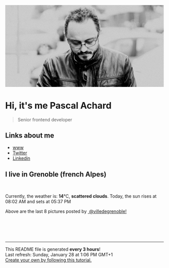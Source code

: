 ![Pascal Achard](./images/photo-pascal-achard.jpg)
# Hi, it's me Pascal Achard
> Senior frontend developer

## Links about me
- [www](https://www.pascal-achard.com)
- [Twitter](https://twitter.com/botmaster)
- [Linkedin](http://www.linkedin.com/in/pascal-achard)


## I live in Grenoble (french Alpes)
<img src="https://openweathermap.org/img/wn/03d@2x.png" alt="">

Currently, the weather is: **14**°C, **scattered clouds**.
Today, the sun rises at 08:02 AM and sets at 05:37 PM

Above are the last 8 pictures posted by <a href="https://www.instagram.com/villedegrenoble/" target="_blank"><img alt="" src="https://upload.wikimedia.org/wikipedia/commons/thumb/e/e7/Instagram_logo_2016.svg/1024px-Instagram_logo_2016.svg.png" width="20"/> @villedegrenoble!</a>

<p style="display: flex; flex-wrap: wrap; gap: 20px;">
        <img src="https://cdn1.picuki.com/hosted-by-instagram/q/0exhNuNYnjBGZDHIdN5WmL9I2Pk2GAlRNecaS7j0nyZiNxIsbHWB58ltwdev%7C%7CDlyKw1oASyLeD1i54gvU1xYZFV7P0XWQbCBSzpd76mdV4Ch0jJl%7C%7CJ5llLc8L3wdZn+p9cElOzjYMTIfQeoEH%7C%7Cbx7a8Koru5A2MGo1zRMrBC0GAG4fy3UPI7mslm3ayEv0Pxto0%7C%7CNylL9XkgKQcursrV%7C%7CndbEvL+M4Byp6JzSPkCj9ND1OHtpCa5BTB7Kzc4KD6chYTJnLM61DPOcgY+9kS2E4gDYmMhlXeq8RM1v9EPp7TzN916+N8ZkIGRT2UFAjsm8lJnl6u+liDFbV+i2loP7nr6lpyFS+QLrJ7oC+mWAfTd5XPtSpTHObwJDl5KU9iYARLfI%7C%7CfhSp0fmYMSTKhx9liW+yvpQ6Cl3kdZFBN+lzaRBrpeFOyq5r230XaHjALeplMfkZixdYx04lB75YOC7FstLF7kJusXHXLp11MdAddELObKzcuAPQ==.jpeg" alt="" width="200"/>
        <img src="https://cdn1.picuki.com/hosted-by-instagram/q/0exhNuNYnjBGZDHIdN5WmL9I2Pk2GAlRNecaS7j0nyZiNxIsbHWB58ltwdGn%7C%7CDh6Kwh9HS+LeD1i5IkuWVVRZFZ6OkzcSbeORDpS6aWYV4Cn0TBh%7C%7CZFjkbk1K3AdY3Sr8MctOzjYMTIfQeoEH%7C%7Cb2rOgR5vvwajYCuDWSM+UtzCVG%7C%7CMm0X51wm8Rm3ayEv0Pxto0%7C%7CNylL9XkgKQcursrV%7C%7CndbEvL+M4Byp6JzSPkCj9ND1OHtpCa5BTB7Kj84KD6chYTJnLNQkC%7C%7Cvf3hs33eqTIgDEHNOigO%7C%7C8RM1v9EPp7TzN916+98ZkIGRT2UFAjsm8lJhmMntxxzsbkK81Ede1zmDl6KyStx18pDmP%7C%7CmJGNnkxhTZOpzOOeN5d1IbFM3iZXDSKPqHQcdcy90aPq8bg3rhtjmzd4%7C%7Cn1RcsXDcZ1mDd.jpeg" alt="" width="200"/>
        <img src="https://cdn1.picuki.com/hosted-by-instagram/q/0exhNuNYnjBGZDHIdN5WmL9I2Pk2GAlRNucaS7j0nyZiNxIsbHWB58ltwdev%7C%7CDlyKw1oASyLeD1i54krV1RSZFV7P0XXT7WITDZW6K2aUoCl0DFj855ol7g1JHIdYX6q88QsOzjYMTIfQeoEH%7C%7Cbx7a8Koru5A2MEoyX9auctwCIPuM23TKNy2JAtrKSLl0SxptZ%7C%7CIjNLvG0jJ00m7NPfvnw1UvfPMc9g+PAnEPEzhMQ65Oftxne1FmgmeVF9OD2Um7P+nsIn3S+ucTE1pkCIdvg4f1s%7C%7CoHSallAysY5z38j3coRq5v05sqjSc20CRjFGvT06v7CYww7XWTCHxW5L7VTUlpyVda4Jl9CjAbbOcZW7gSLDbOaTQf1DVSdfUMP3VXvqOtmnI8BenL0ZC91axUSE3lDlZKDL+D8iJjgfszOdIIRncqmzwvyw2GDhxDKL%7C%7CVFusu7iWeIKjmFT8fqe4AImIX6VUJwZ.jpeg" alt="" width="200"/>
        <img src="https://cdn1.picuki.com/hosted-by-instagram/q/0exhNuNYnjBGZDHIdN5WmL9I2Pk2GAlRNecaS7j0nyZiNxIsbHWB58ltwdev%7C%7CDlyKw1oASyLeD1h7I0uU1pUZFV7PU3WQLWNTT9Q6qqaVYCg0TBl%7C%7CZVllbs2KnQfbHeq98ooOzjYMTIfQeoEH%7C%7Cbx7a8Koru5A2MEo1zRMrBC0GAG4YWbVqFKwoV966yUlEri+YU8ajtG5WR1aRhmpNPb5DwIX%7C%7CD+fMBxsedISLQzicYRtr6+wmOHH24VdGZ9Sh6+nIPzuPYQ0iLNVQ1gwjCYU5F9KkgT3HSUhkcy4psPqaSDFctu2vxl5u2CCm8AYG9qpBxrr5+4jn7gckn98UlR2U3JxeCeVttziJ%7C%7CBPd6pVojEy2STSvSNMPUeEHkMAqubBhnTKKjmV%7C%7Cd4kKlaOvwf6FiK%7C%7CFeWRpXwyiVBHCBZmzOTNqJoVMy4nfag+VTKgwzfs1IDs8+8PbxZlQgI0OevulAoP0PIBvdcMjCLgVJxR4oW.jpeg" alt="" width="200"/>
        <img src="https://cdn1.picuki.com/hosted-by-instagram/q/0exhNuNYnjBGZDHIdN5WmL9I2Pk2GAlRNecaS7j0nyZiNxIsbHWB58ltwdev%7C%7CDlyKw1oASyLeD5p7I8oV1pRZFV6O0PdT7OBTTtT76SdU4Ch0Ddi9ZNgkLoxJHQbZXOt%7C%7C8AqOzjYMTIfQeoEH%7C%7Cbx7a8Koru5A2MEo1zRMrBC0GAG4YWbVqFKwoV966yUlEri+YU8ajtG5WR1aRhmpNPb5DwIX%7C%7CD+fMBxsedISLQzicYRtr6+wmOHH24VdGZ9SjK+tpKUmtcujTOwVQ1gzXafeJZ9KkgT3HSUhkcy4psPqaSDFctu2vxl5u2CCm8AYG9qpBxrr5+4jn7gckn98UlR2U3JweacaM93iLH3PN25UorEy2STSvSNMPUeEHkMAqubBhnTKKjmV%7C%7Cd4kKlcMsF0%7C%7C3ibpgCnLIKm8wRSNmAflxKaFYNYWtef8KGJ5yPcizCDtCFomOOsPbxZlQgI0OesyCcqP0PIBvdcMjCLgVJxR4oW.jpeg" alt="" width="200"/>
        <img src="https://cdn1.picuki.com/hosted-by-instagram/q/0exhNuNYnjBGZDHIdN5WmL9I2Pk2GAlRNucaS7j0nyZiNxIsbHWB58ltwdev%7C%7CDlyKw1oASyLeD1h7IgpUVRUZFV7PUzfSLCPSDxT6aWaVoCj2zJj%7C%7CJ9jl7w2LHEeZXSu98AoOzjYMTIfQeoEH%7C%7Cbx7a8Koru5A2MGo1zRMrBC0GAG4fy3UPI7mslm56SA3U62u8IOKj51+n98LUc7ttzduDsHEvL8JcEg6PM5QLkNxMEH6Ovg1Su9BSsVdW1BFDGL59qRyag8iyDXez07pmW2ca8MORQ82Xmeli5ogZ0bu8jkMYlghN8XgPHUHHEmfk1KhlJtk5bgwG6YLmmu4EBTwGjW%7C%7Cbi0a6MLvLykC%7C%7Cm8QvTd7XLuWpCOOaF5R1cFIaj4chqPBLDlI4YL24hMHq8Dghi6+FvtJI%7C%7CV2jBQMjdAsyGHO7Nhb%7C%7CaMkYiWw2P0s22YrT5tqp+3aOMO5VVs69KkxDNWaX7RQ8dKZmKD+3JwQY1iN4HGnaHHYuwfEBFUa91F.jpeg" alt="" width="200"/>
        <img src="https://cdn1.picuki.com/hosted-by-instagram/q/0exhNuNYnjBGZDHIdN5WmL9I2Pk2GAlRNucaS7j0nyZiNxIsbHWB58ltwdev%7C%7CDlyKw1oASyLeD5p7IwoVlhVZFV6O0PcTbWBSDdU6qidVICk2jdm%7C%7CZJklbswL3MbZnOt8MYsOzjYMTIfQeoEH%7C%7Cbx7a8Koru5A2MEo1zRMrBC0GAG4YWbVqFKwoV966yUlEri+YU8ajtG5WR1aRtmpNPb5DwIX%7C%7CD+fMBxsedISLQzicYRtr6+zWOHH24VdGZ9Sj27l7PmtrsXgQe8VQ1grEWrYZ59KkgT3HSUhkcy4psPqaSDFctu2vxl5u2CCm8AYG9qpBxrr5+4jn7gckn98Xd7l07366mfRvlziLHRPdypVorH22STSvSNMPUeEHkMAqubBhnTKKjmV%7C%7Cd4kK8WGf1P5mjlpQq3Ieng0Tt0DhZSsSKuLblJTMW37p+3p0bGjhmWjAU+xNS8PbxZlQgI0OepuCUjP0PIBvdcMjCLgVJxR4oW.jpeg" alt="" width="200"/>
        <img src="https://cdn1.picuki.com/hosted-by-instagram/q/0exhNuNYnjBGZDHIdN5WmL9I2Pk2GAlRNecaS7j0nyZiNxIsbHWB58ltwdev%7C%7CDlyKw1oASyLeD5p7IMtUVpSZFV6O0PcSLaNRD5X5qyfU4Cg0DRu%7C%7CZdplLw2JHwbbHGv8MUkOzjYMTIfQeoEH%7C%7Cbx7a8Koru5A2MEo1zRMrBC0GAG4YWbVqFKwoV966yUlEri+YU8ajtG5WR1aRhmpNPb5DwIX%7C%7CD+fMBxsedISLQzicYRtr6+wmOHH24VdGZ9ShmJq7vCtt1RlgrdVQ11qSylaqt9KkgT3HSUhkcy4psPqaSDFctu2vxl5u2CCm8AYG9qpBxrr5+4jn7gckn98Wdnkk%7C%7Cn8+aeVsc%7C%7CiKHJdt6pcIvE22STSvSNMPUeEHkMAqubBhnTKKjmV%7C%7Cd4kKhgBfpk8UuwyQezLLjT+Rp4UDNmpBWsKb8me%7C%7COfx5aXxFGHtQm0jV92qPSaPbxZlQgI0OfeuCMtP0PIBvdcMjCLgVJxR4oW.jpeg" alt="" width="200"/>
</p>

------------
<p>This README file is generated <b>every 3 hours</b>!
    <br />Last refresh: Sunday, January 28 at 1:06 PM GMT+1
    <br /><a href="https://medium.com/@th.guibert/how-to-create-a-self-updating-readme-md-for-your-github-profile-f8b05744ca91">Create your own by following this tutorial.</a>
</p>
<p><a href="https://github.com/botmaster/botmaster/actions/workflows/main.yaml"><img alt="" src="https://github.com/botmaster/botmaster/actions/workflows/main.yaml/badge.svg" /></a></p>


